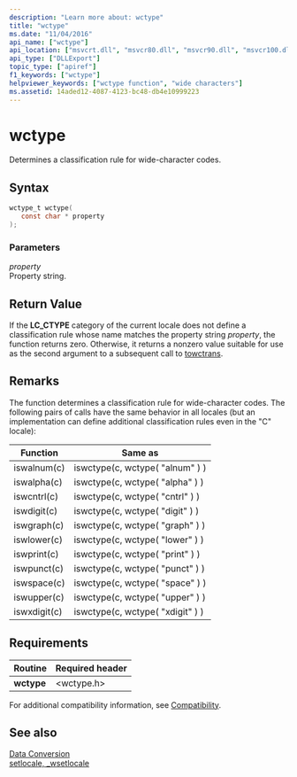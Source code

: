 ```yaml
---
description: "Learn more about: wctype"
title: "wctype"
ms.date: "11/04/2016"
api_name: ["wctype"]
api_location: ["msvcrt.dll", "msvcr80.dll", "msvcr90.dll", "msvcr100.dll", "msvcr100_clr0400.dll", "msvcr110.dll", "msvcr110_clr0400.dll", "msvcr120.dll", "msvcr120_clr0400.dll", "ucrtbase.dll"]
api_type: ["DLLExport"]
topic_type: ["apiref"]
f1_keywords: ["wctype"]
helpviewer_keywords: ["wctype function", "wide characters"]
ms.assetid: 14aded12-4087-4123-bc48-db4e10999223
---
```

# wctype

Determines a classification rule for wide-character codes.

## Syntax

```C
wctype_t wctype(
   const char * property
);
```

### Parameters

*property*<br/>
Property string.

## Return Value

If the **LC_CTYPE** category of the current locale does not define a classification rule whose name matches the property string *property*, the function returns zero. Otherwise, it returns a nonzero value suitable for use as the second argument to a subsequent call to [towctrans](towctrans.md).

## Remarks

The function determines a classification rule for wide-character codes. The following pairs of calls have the same behavior in all locales (but an implementation can define additional classification rules even in the "C" locale):

|Function|Same as|
|--------------|-------------|
|iswalnum(c)|iswctype(c, wctype( "alnum" ) )|
|iswalpha(c)|iswctype(c, wctype( "alpha" ) )|
|iswcntrl(c)|iswctype(c, wctype( "cntrl" ) )|
|iswdigit(c)|iswctype(c, wctype( "digit" ) )|
|iswgraph(c)|iswctype(c, wctype( "graph" ) )|
|iswlower(c)|iswctype(c, wctype( "lower" ) )|
|iswprint(c)|iswctype(c, wctype( "print" ) )|
|iswpunct(c)|iswctype(c, wctype( "punct" ) )|
|iswspace(c)|iswctype(c, wctype( "space" ) )|
|iswupper(c)|iswctype(c, wctype( "upper" ) )|
|iswxdigit(c)|iswctype(c, wctype( "xdigit" ) )|

## Requirements

|Routine|Required header|
|-------------|---------------------|
|**wctype**|\<wctype.h>|

For additional compatibility information, see [Compatibility](../../c-runtime-library/compatibility.md).

## See also

[Data Conversion](../../c-runtime-library/data-conversion.md)<br/>
[setlocale, _wsetlocale](setlocale-wsetlocale.md)<br/>
